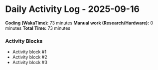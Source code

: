 # Daily Activity Log - 2025-09-16

**Coding (WakaTime):** 73 minutes
**Manual work (Research/Hardware):** 0 minutes
**Total Time:** 73 minutes

### Activity Blocks
- Activity block #1
- Activity block #2
- Activity block #3
